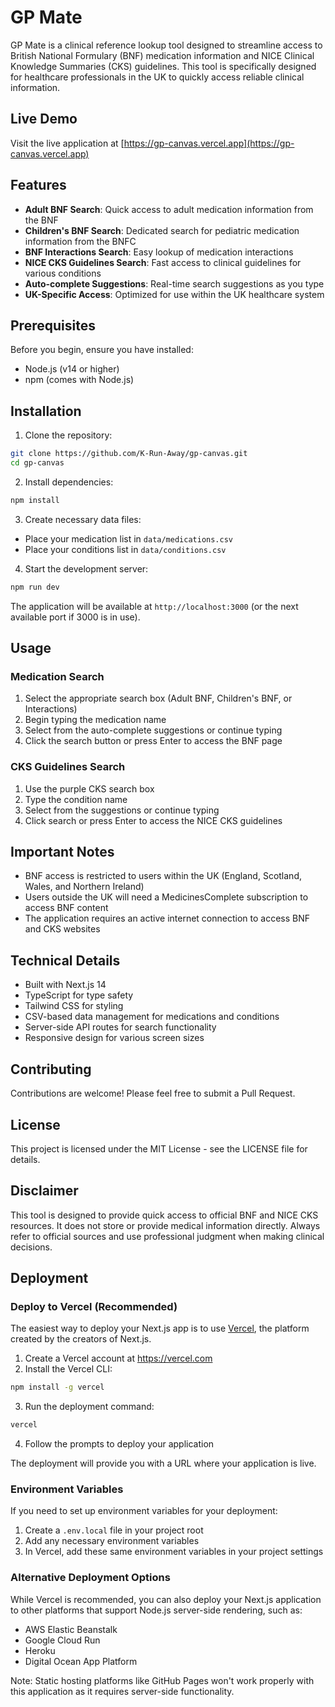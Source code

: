 # GP Mate

GP Mate is a clinical reference lookup tool designed to streamline access to British National Formulary (BNF) medication information and NICE Clinical Knowledge Summaries (CKS) guidelines. This tool is specifically designed for healthcare professionals in the UK to quickly access reliable clinical information.

## Live Demo
Visit the live application at [https://gp-canvas.vercel.app](https://gp-canvas.vercel.app)

## Features

- **Adult BNF Search**: Quick access to adult medication information from the BNF
- **Children's BNF Search**: Dedicated search for pediatric medication information from the BNFC
- **BNF Interactions Search**: Easy lookup of medication interactions
- **NICE CKS Guidelines Search**: Fast access to clinical guidelines for various conditions
- **Auto-complete Suggestions**: Real-time search suggestions as you type
- **UK-Specific Access**: Optimized for use within the UK healthcare system

## Prerequisites

Before you begin, ensure you have installed:
- Node.js (v14 or higher)
- npm (comes with Node.js)

## Installation

1. Clone the repository:
```bash
git clone https://github.com/K-Run-Away/gp-canvas.git
cd gp-canvas
```

2. Install dependencies:
```bash
npm install
```

3. Create necessary data files:
- Place your medication list in `data/medications.csv`
- Place your conditions list in `data/conditions.csv`

4. Start the development server:
```bash
npm run dev
```

The application will be available at `http://localhost:3000` (or the next available port if 3000 is in use).

## Usage

### Medication Search
1. Select the appropriate search box (Adult BNF, Children's BNF, or Interactions)
2. Begin typing the medication name
3. Select from the auto-complete suggestions or continue typing
4. Click the search button or press Enter to access the BNF page

### CKS Guidelines Search
1. Use the purple CKS search box
2. Type the condition name
3. Select from the suggestions or continue typing
4. Click search or press Enter to access the NICE CKS guidelines

## Important Notes

- BNF access is restricted to users within the UK (England, Scotland, Wales, and Northern Ireland)
- Users outside the UK will need a MedicinesComplete subscription to access BNF content
- The application requires an active internet connection to access BNF and CKS websites

## Technical Details

- Built with Next.js 14
- TypeScript for type safety
- Tailwind CSS for styling
- CSV-based data management for medications and conditions
- Server-side API routes for search functionality
- Responsive design for various screen sizes

## Contributing

Contributions are welcome! Please feel free to submit a Pull Request.

## License

This project is licensed under the MIT License - see the LICENSE file for details.

## Disclaimer

This tool is designed to provide quick access to official BNF and NICE CKS resources. It does not store or provide medical information directly. Always refer to official sources and use professional judgment when making clinical decisions.

## Deployment

### Deploy to Vercel (Recommended)
The easiest way to deploy your Next.js app is to use [Vercel](https://vercel.com), the platform created by the creators of Next.js.

1. Create a Vercel account at https://vercel.com
2. Install the Vercel CLI:
```bash
npm install -g vercel
```
3. Run the deployment command:
```bash
vercel
```
4. Follow the prompts to deploy your application

The deployment will provide you with a URL where your application is live.

### Environment Variables
If you need to set up environment variables for your deployment:
1. Create a `.env.local` file in your project root
2. Add any necessary environment variables
3. In Vercel, add these same environment variables in your project settings

### Alternative Deployment Options
While Vercel is recommended, you can also deploy your Next.js application to other platforms that support Node.js server-side rendering, such as:
- AWS Elastic Beanstalk
- Google Cloud Run
- Heroku
- Digital Ocean App Platform

Note: Static hosting platforms like GitHub Pages won't work properly with this application as it requires server-side functionality.

